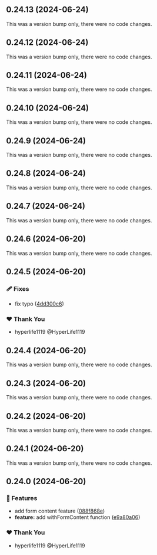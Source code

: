 ## 0.24.13 (2024-06-24)

This was a version bump only, there were no code changes.

## 0.24.12 (2024-06-24)

This was a version bump only, there were no code changes.

## 0.24.11 (2024-06-24)

This was a version bump only, there were no code changes.

## 0.24.10 (2024-06-24)

This was a version bump only, there were no code changes.

## 0.24.9 (2024-06-24)

This was a version bump only, there were no code changes.

## 0.24.8 (2024-06-24)

This was a version bump only, there were no code changes.

## 0.24.7 (2024-06-24)

This was a version bump only, there were no code changes.

## 0.24.6 (2024-06-20)

This was a version bump only, there were no code changes.

## 0.24.5 (2024-06-20)


### 🩹 Fixes

- fix typo ([4dd300c6](https://github.com/fluent-form/fluent-form/commit/4dd300c6))

### ❤️  Thank You

- hyperlife1119 @HyperLife1119

## 0.24.4 (2024-06-20)

This was a version bump only, there were no code changes.

## 0.24.3 (2024-06-20)

This was a version bump only, there were no code changes.

## 0.24.2 (2024-06-20)

This was a version bump only, there were no code changes.

## 0.24.1 (2024-06-20)

This was a version bump only, there were no code changes.

## 0.24.0 (2024-06-20)


### 🚀 Features

- add form content feature ([088f868e](https://github.com/fluent-form/fluent-form/commit/088f868e))
- **feature:** add withFormContent function ([e9a80a06](https://github.com/fluent-form/fluent-form/commit/e9a80a06))

### ❤️  Thank You

- hyperlife1119 @HyperLife1119